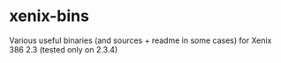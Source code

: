 # xenix-bins
Various useful binaries (and sources + readme in some cases) for Xenix 386 2.3 (tested only on 2.3.4)